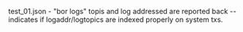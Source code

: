 test_01.json - 
"bor logs" topis and log addressed are reported back -- indicates if logaddr/logtopics are indexed properly on system txs.
